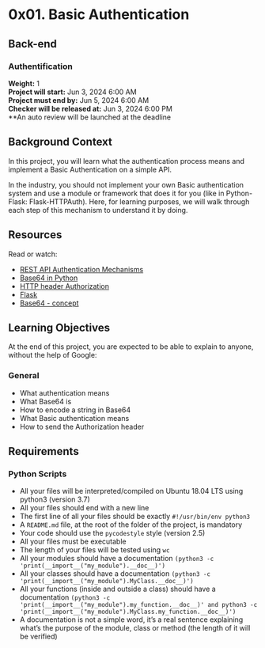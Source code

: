 # 0x01. Basic Authentication

## Back-end

### Authentification

**Weight:** 1  
**Project will start:** Jun 3, 2024 6:00 AM  
**Project must end by:** Jun 5, 2024 6:00 AM  
**Checker will be released at:** Jun 3, 2024 6:00 PM  
**An auto review will be launched at the deadline

## Background Context

In this project, you will learn what the authentication process means and implement a Basic Authentication on a simple API.

In the industry, you should not implement your own Basic authentication system and use a module or framework that does it for you (like in Python-Flask: Flask-HTTPAuth). Here, for learning purposes, we will walk through each step of this mechanism to understand it by doing.

## Resources

Read or watch:
- [REST API Authentication Mechanisms](https://www.freecodecamp.org/news/rest-api-authentication-tutorial/)
- [Base64 in Python](https://docs.python.org/3/library/base64.html)
- [HTTP header Authorization](https://developer.mozilla.org/en-US/docs/Web/HTTP/Headers/Authorization)
- [Flask](https://flask.palletsprojects.com/en/2.3.x/)
- [Base64 - concept](https://en.wikipedia.org/wiki/Base64)

## Learning Objectives

At the end of this project, you are expected to be able to explain to anyone, without the help of Google:

### General
- What authentication means
- What Base64 is
- How to encode a string in Base64
- What Basic authentication means
- How to send the Authorization header

## Requirements

### Python Scripts
- All your files will be interpreted/compiled on Ubuntu 18.04 LTS using python3 (version 3.7)
- All your files should end with a new line
- The first line of all your files should be exactly `#!/usr/bin/env python3`
- A `README.md` file, at the root of the folder of the project, is mandatory
- Your code should use the `pycodestyle` style (version 2.5)
- All your files must be executable
- The length of your files will be tested using `wc`
- All your modules should have a documentation `(python3 -c 'print(__import__("my_module").__doc__)')`
- All your classes should have a documentation `(python3 -c 'print(__import__("my_module").MyClass.__doc__)')`
- All your functions (inside and outside a class) should have a documentation `(python3 -c 'print(__import__("my_module").my_function.__doc__)' and python3 -c 'print(__import__("my_module").MyClass.my_function.__doc__)')`
- A documentation is not a simple word, it’s a real sentence explaining what’s the purpose of the module, class or method (the length of it will be verified)
